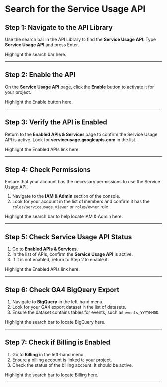 # Search for the Service Usage API

## Step 1: Navigate to the API Library

Use the search bar in the API Library to find the **Service Usage API**. Type **Service Usage API** and press Enter.

<walkthrough-spotlight-pointer cssSelector="#pcc-search-container">
Highlight the search bar here.
</walkthrough-spotlight-pointer>

---

## Step 2: Enable the API

On the **Service Usage API** page, click the **Enable** button to activate it for your project.

<walkthrough-spotlight-pointer cssSelector="button[aria-label='Enable']">
Highlight the Enable button here.
</walkthrough-spotlight-pointer>

---

## Step 3: Verify the API is Enabled

Return to the **Enabled APIs & Services** page to confirm the Service Usage API is active. Look for **serviceusage.googleapis.com** in the list.

<walkthrough-spotlight-pointer cssSelector="nav-item-link[title='Enabled APIs & Services']">
Highlight the Enabled APIs link here.
</walkthrough-spotlight-pointer>

---

## Step 4: Check Permissions

Ensure that your account has the necessary permissions to use the Service Usage API. 

1. Navigate to the **IAM & Admin** section of the console.
2. Look for your account in the list of members and confirm it has the `roles/serviceusage.viewer` or `roles/owner` role.

<walkthrough-spotlight-pointer cssSelector="#pcc-search-container">
Highlight the search bar to help locate IAM & Admin here.
</walkthrough-spotlight-pointer>

---

## Step 5: Check Service Usage API Status

1. Go to **Enabled APIs & Services**.
2. In the list of APIs, confirm the **Service Usage API** is active.
3. If it is not enabled, return to Step 2 to enable it.

<walkthrough-spotlight-pointer cssSelector="nav-item-link[title='Enabled APIs & Services']">
Highlight the Enabled APIs link here.
</walkthrough-spotlight-pointer>

---

## Step 6: Check GA4 BigQuery Export

1. Navigate to **BigQuery** in the left-hand menu.
2. Look for your GA4 export dataset in the list of datasets.
3. Ensure the dataset contains tables for events, such as `events_YYYYMMDD`.

<walkthrough-spotlight-pointer cssSelector="#pcc-search-container">
Highlight the search bar to locate BigQuery here.
</walkthrough-spotlight-pointer>

---

## Step 7: Check if Billing is Enabled

1. Go to **Billing** in the left-hand menu.
2. Ensure a billing account is linked to your project.
3. Check the status of the billing account. It should be active.

<walkthrough-spotlight-pointer cssSelector="#pcc-search-container">
Highlight the search bar to locate Billing here.
</walkthrough-spotlight-pointer>

---
